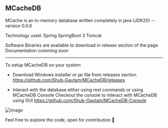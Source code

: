 ## MCacheDB 
MCache is an in-memory database written completely in java (JDK20) 
-- version 0.0.6

Technology used:
Spring 
SpringBoot 3
Tomcat

Software Binaries are available to download in release section of the page 
Documentation comming soon

-------
To setup MCacheDB on your system 
* Download Windows installer or jar file from releases section
https://github.com/Shub-Gautam/MCacheDB/releases

* Interact with the database either using rest commands or using MCacheDB Console
Checkout the console to interact with MCacheDB using GUI 
https://github.com/Shub-Gautam/MCacheDB-Console

![image](https://user-images.githubusercontent.com/72097846/230888136-2361464d-3ba3-48fa-a4fe-01caab8a4919.png)


Feel free to explore the code, open for contribution 💖
